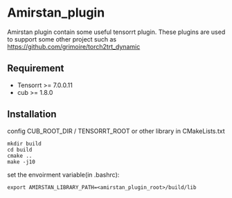 # Amirstan_plugin

Amirstan plugin contain some useful tensorrt plugin.
These plugins are used to support some other project such as https://github.com/grimoire/torch2trt_dynamic


## Requirement

- Tensorrt >= 7.0.0.11
- cub >= 1.8.0

## Installation

config CUB_ROOT_DIR / TENSORRT_ROOT or other library in CMakeLists.txt

```shell
mkdir build
cd build
cmake ..
make -j10
```

set the envoirment variable(in .bashrc):

```shell
export AMIRSTAN_LIBRARY_PATH=<amirstan_plugin_root>/build/lib
```

